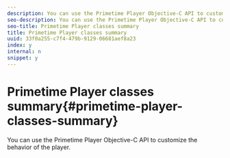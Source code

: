 ```yaml
---
description: You can use the Primetime Player Objective-C API to customize the behavior of the player.
seo-description: You can use the Primetime Player Objective-C API to customize the behavior of the player.
seo-title: Primetime Player classes summary
title: Primetime Player classes summary
uuid: 33f0a255-c7f4-479b-9129-06681aef8a23
index: y
internal: n
snippet: y
---
```


# Primetime Player classes summary{#primetime-player-classes-summary}

You can use the Primetime Player Objective-C API to customize the behavior of the player.

